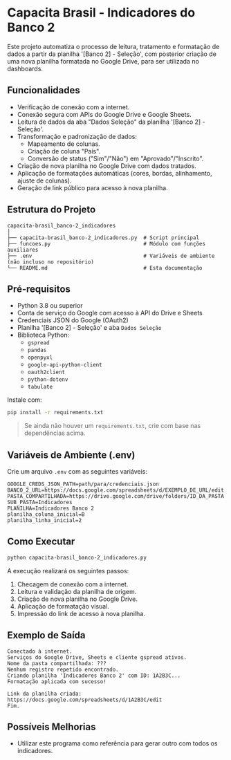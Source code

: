 # Capacita Brasil - Indicadores do Banco 2

Este projeto automatiza o processo de leitura, tratamento e formatação de dados a partir da planilha '[Banco 2] - Seleção', com posterior criação de uma nova planilha formatada no Google Drive, para ser utilizada no dashboards.

## Funcionalidades

- Verificação de conexão com a internet.
- Conexão segura com APIs do Google Drive e Google Sheets.
- Leitura de dados da aba "Dados Seleção" da planilha '[Banco 2] - Seleção'.
- Transformação e padronização de dados:
  - Mapeamento de colunas.
  - Criação de coluna "País".
  - Conversão de status ("Sim"/"Não") em "Aprovado"/"Inscrito".
- Criação de nova planilha no Google Drive com dados tratados.
- Aplicação de formatações automáticas (cores, bordas, alinhamento, ajuste de colunas).
- Geração de link público para acesso à nova planilha.

## Estrutura do Projeto

```
capacita-brasil_banco-2_indicadores
│
├── capacita-brasil_banco-2_indicadores.py  # Script principal
├── funcoes.py                              # Módulo com funções auxiliares
├── .env                                    # Variáveis de ambiente (não incluso no repositório)
└── README.md                               # Esta documentação

````

## Pré-requisitos

- Python 3.8 ou superior
- Conta de serviço do Google com acesso à API do Drive e Sheets
- Credenciais JSON do Google (OAuth2)
- Planilha '[Banco 2] - Seleção' e aba `Dados Seleção`
- Biblioteca Python:
  - `gspread`
  - `pandas`
  - `openpyxl`
  - `google-api-python-client`
  - `oauth2client`
  - `python-dotenv`
  - `tabulate`

Instale com:

```bash
pip install -r requirements.txt
````

> Se ainda não houver um `requirements.txt`, crie com base nas dependências acima.

## Variáveis de Ambiente (.env)

Crie um arquivo `.env` com as seguintes variáveis:

```env
GOOGLE_CREDS_JSON_PATH=path/para/credenciais.json
BANCO_2_URL=https://docs.google.com/spreadsheets/d/EXEMPLO_DE_URL/edit
PASTA_COMPARTILHADA=https://drive.google.com/drive/folders/ID_DA_PASTA
SUB_PASTA=Indicadores
PLANILHA=Indicadores Banco 2
planilha_coluna_inicial=B
planilha_linha_inicial=2
```

## Como Executar

```bash
python capacita-brasil_banco-2_indicadores.py
```

A execução realizará os seguintes passos:

1. Checagem de conexão com a internet.
2. Leitura e validação da planilha de origem.
3. Criação de nova planilha no Google Drive.
4. Aplicação de formatação visual.
5. Impressão do link de acesso à nova planilha.

## Exemplo de Saída

```text
Conectado à internet.
Serviços do Google Drive, Sheets e cliente gspread ativos.
Nome da pasta compartilhada: ???
Nenhum registro repetido encontrado.
Criando planilha 'Indicadores Banco 2' com ID: 1A2B3C...
Formatação aplicada com sucesso!

Link da planilha criada: https://docs.google.com/spreadsheets/d/1A2B3C/edit
Fim.
```

## Possíveis Melhorias

* Utilizar este programa como referência para gerar outro com todos os indicadores.
